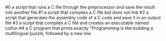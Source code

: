 #0 a script that runs a C file through the preprocessor and save the result into another file
#1 a script that compiles a C file but does not link
#2 a script that generates the assembly code of a C code and save it in an output file
#3 a script that compiles a C file and creates an executable named cisfun
#4 a C program that prints exactly "Programming is like building a multilingual puzzle, followed by a new line
